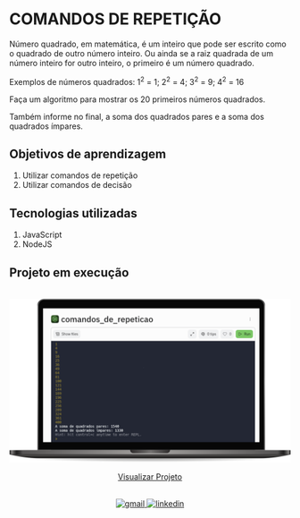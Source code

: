 # COMANDOS DE REPETIÇÃO  

Número quadrado, em matemática, é um inteiro que pode ser escrito como o quadrado de outro número inteiro. Ou ainda se a raiz quadrada de um número inteiro for outro inteiro, o primeiro é um número quadrado.

Exemplos de números quadrados: 1<sup>2</sup> = 1; 2<sup>2</sup> = 4; 3<sup>2</sup> = 9; 4<sup>2</sup> = 16

Faça um algoritmo para mostrar os 20 primeiros números quadrados.

Também informe no final, a soma dos quadrados pares e a soma dos quadrados ímpares.


## Objetivos de aprendizagem
1. Utilizar comandos de repetição
2. Utilizar comandos de decisão 

## Tecnologias utilizadas  

1. JavaScript 
2. NodeJS


## Projeto em execução

<br>
<img src="../img/comando_repeticao.png" alt="Projeto em execução">

<div align="center">

[Visualizar Projeto](https://replit.com/@GabrielMorozini/comandosderepeticao?v=1)
</div>
<br>

<div align=center>

  <a href="mailto:gabril.dev@gmail.com" >
    <img src="https://img.shields.io/badge/gabril.dev@gmail.com-D14836?style=for-the-badge&logo=gmail&logoColor=white" alt="gmail">
  </a>
  
   <a href="https://www.linkedin.com/in/gabrielmorozini/">
    <img src="https://img.shields.io/badge/linkedin.com/in/gabrielmorozini/-0077B5?style=for-the-badge&logo=linkedin&logoColor=white" alt="linkedin">
  </a>  

</div>
